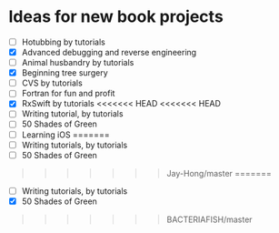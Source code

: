 # Ideas for new book projects

- [ ] Hotubbing by tutorials
- [x] Advanced debugging and reverse engineering
- [ ] Animal husbandry by tutorials
- [x] Beginning tree surgery
- [ ] CVS by tutorials
- [ ] Fortran for fun and profit
- [x] RxSwift by tutorials
<<<<<<< HEAD
<<<<<<< HEAD
- [ ] Writing tutorial, by tutorials
- [ ] 50 Shades of Green
- [ ] Learning iOS
=======
- [ ] Writing tutorials, by tutorials
- [ ] 50 Shades of Green
>>>>>>> Jay-Hong/master
=======
- [ ] Writing tutorials, by tutorials
- [x] 50 Shades of Green
>>>>>>> BACTERIAFISH/master
